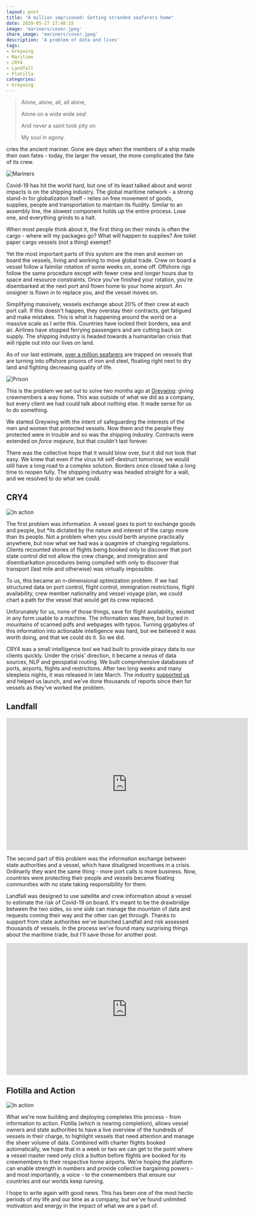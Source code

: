 ```yaml
---
layout: post
title: "A million imprisoned: Getting stranded seafarers home"
date: 2020-05-27 17:48:15
image: 'mariners/cover.jpeg'
share_image: 'mariners/cover.jpeg'
description: 'A problem of data and lives'
tags:
- Greywing
- Maritime
- CRY4
- Landfall
- Flotilla
categories:
- Greywing
---
```


> Alone, alone, all, all alone,
>
> Alone on a wide wide sea!
>
> And never a saint took pity on
>
> My soul in agony.

cries the ancient mariner. Gone are days when the members of a ship made their own fates - today, the larger the vessel, the more complicated the fate of its crew.

![Mariners]({{site.url}}/assets/img/mariners/mariners.jpg)

Covid-19 has hit the world hard, but one of its least talked about and worst impacts is on the shipping industry. The global maritime network - a strong stand-in for globalization itself - relies on free movement of goods, supplies, people and transportation to maintain its fluidity. Similar to an assembly line, the slowest component holds up the entire process. Lose one, and everything grinds to a halt.

When most people think about it, the first thing on their minds is often the cargo - where will my packages go? What will happen to supplies? Are toilet paper cargo vessels (not a thing) exempt?

Yet the most important parts of this system are the men and women on board the vessels, living and working to move global trade. Crew on board a vessel follow a faimilar rotation of some weeks on, some off. Offshore rigs follow the same procedure except with fewer crew and longer hours due to space and resource constraints. Once you've finished your rotation, you're disembarked at the next port and flown home to your home airport. An onsigner is flown in to replace you, and the vessel moves on.

Simplifying massively, vessels exchange about 20% of their crew at each port call. If this doesn't happen, they overstay their contracts, get fatigued and make mistakes. This is what is happening around the world on a massive scale as I write this. Countries have locked their borders, sea and air. Airlines have stopped ferrying passengers and are cutting back on supply. The shipping industry is headed towards a humanitarian crisis that will ripple out into our lives on land.

As of our last estimate, [over a million seafarers](https://www.businessinsider.sg/1-million-sailors-trapped-working-on-cargo-ships-due-to-coronavirus-2020-5?r=US&IR=T) are trapped on vessels that are turning into offshore prisons of iron and steel, floating right next to dry land and fighting decreasing quality of life.

![Prison]({{site.url}}/assets/img/mariners/prison.jpeg)

This is the problem we set out to solve two months ago at [Greywing](https://grey-wing.com): giving crewmembers a way home. This was outside of what we did as a company, but every client we had could talk about nothing else. It made sense for us to do something.

We started Greywing with the intent of safeguarding the interests of the men and women that protected vessels. Now them and the people they protected were in trouble and so was the shipping industry. Contracts were extended on *force majeure*, but that couldn't last forever.

There was the collective hope that it would blow over, but it did not look that easy. We knew that even if the virus hit self-destruct tomorrow, we would still have a long road to a complex solution. Borders once closed take a long time to reopen fully. The shipping industry was headed straight for a wall, and we resolved to do what we could.

## CRY4

![In action]({{site.url}}/assets/img/mariners/cry4-big.gif)

The first problem was information. A vessel goes to port to exchange goods and people, but *its dictated by the nature and interest of the cargo more than its people. Not a problem when you could berth anyone practically anywhere, but now what we had was a quagmire of changing regulations. Clients recounted stories of flights being booked only to discover that port state control did not allow the crew change, and immigration and disembarkation procedures being complied with only to discover that transport (last mile and otherwise) was virtually impossible.

To us, this became an n-dimensional optimization problem. If we had structured data on port control, flight control, immigration restrictions, flight availability, crew member nationality and vessel voyage plan, we could chart a path for the vessel that would get its crew replaced.

Unforunately for us, none of those things, save for flight availability, existed in any form usable to a machine. The information was there, but buried in mountains of scanned pdfs and webpages with typos. Turning gigabytes of this information into actionable intelligence was hard, but we believed it was worth doing, and that we could do it. So we did.



CRY4 was a small intelligence tool we had built to provide piracy data to our clients quickly. Under the crisis' direction, it became a nexus of data sources, NLP and geospatial routing. We built comprehensive databases of ports, airports, flights and restrictions. After two long weeks and many sleepless nights, it was released in late March. The industry [supported us](https://www.seatrade-maritime.com/technology/greywing-developing-risk-assessment-tool-crew-changes) and helped us launch, and we've done thousands of reports since then for vessels as they've worked the problem.


## Landfall

<iframe src="https://player.vimeo.com/video/403673352?byline=0&portrait=0" width="640" height="349" frameborder="0" allow="autoplay; fullscreen" allowfullscreen></iframe>

The second part of this problem was the information exchange between state authorities and a vessel, which have disaligned incentives in a crisis. Ordinarily they want the same thing - more port calls is more business. Now, countries were protecting their people and vessels became floating communities with no state taking responsibility for them.

Landfall was designed to use satellite and crew information about a vessel to estimate the risk of Covid-19 on board. It's meant to be the drawbridge between the two sides, so one side can manage the mountain of data and requests coming their way and the other can get through. Thanks to support from state authorities we've launched Landfall and risk assessed thousands of vessels. In the process we've found many surprising things about the maritime trade, but I'll save those for another post.

<iframe src="https://player.vimeo.com/video/405388476?byline=0&portrait=0" width="640" height="349" frameborder="0" allow="autoplay; fullscreen" allowfullscreen></iframe>

## Flotilla and Action

![In action]({{site.url}}/assets/img/mariners/flotilla.png)

What we're now building and deploying completes this process - from information to action. Flotilla (which is nearing completion),  allows vessel owners and state authorities to have a live overview of the hundreds of vessels in their charge, to highlight vessels that need attention and manage the sheer volume of data. Combined with charter flights booked automatically, we hope that in a week or two we can get to the point where a vessel master need only click a button before flights are booked for its crewmembers to their respective home airports. We're hoping the platform can enable strength in numbers and provide collective bargaining powers - and most importantly, a voice - to the crewmembers that ensure our countries and our worlds keep running.



I hope to write again with good news. This has been one of the most hectic periods of my life and our time as a company, but we've found unlimited motivation and energy in the impact of what we are a part of.







